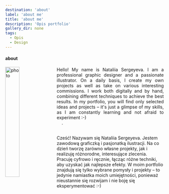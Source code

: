 ```yaml
---
destination: 'about'
label: 'about me'
title: 'about me'
description: 'Opis portfolio'
gallery_dir: none
tags:
  - Opis
  - Design
---
```


#### about 

<div>
    <div>
        <img src="/portrait.png" alt="photo">
    </div>
    <p style="white-space: pre-wrap; text-align: justify;">Hello! My name is Nataliia Sergeyeva. I am a professional graphic designer and a passionate illustrator. On a daily basis, I create my own projects as well as take on various interesting commissions. I work both digitally and by hand, combining different techniques to achieve the best results. In my portfolio, you will find only selected ideas and projects – it's just a glimpse of my skills, as I am constantly learning and not afraid to experiment :-)
    .
    
      
Cześć! Nazywam się Nataliia Sergeyeva. Jestem zawodową graficzką i pasjonatką ilustracji. Na co dzień tworzę zarówno własne projekty, jak i realizuję różnorodne, interesujące zlecenia. Pracuję cyfrowo i ręcznie, łącząc różne techniki, aby uzyskać jak najlepsze efekty. W moim portfolio znajdują się tylko wybrane pomysły i projekty – to jedynie namiastka moich umiejętności, ponieważ nieustannie się rozwijam i nie boję się eksperymentować :-)
    </p>
</div>

<style>
  img {
    float: left;
    margin-right: 2.5%;
    width: 100%;
    @media (min-width: 50em) {
      width: 30%;
    }
  }
</style>
